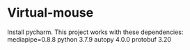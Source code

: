 # Virtual-mouse
Install pycharm.
This project works with these dependencies:
mediapipe=0.8.8 
python 3.7.9
autopy 4.0.0
protobuf 3.20
